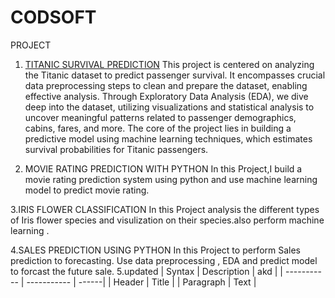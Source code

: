 # CODSOFT
PROJECT

1. [TITANIC SURVIVAL PREDICTION](https://github.com/Akashwadile21/CODSOFT/blob/main/Titanic_Survival_Prediction.ipynb)
This project is centered on analyzing the Titanic dataset to predict passenger survival. It encompasses crucial data preprocessing steps to clean and prepare the dataset, enabling effective analysis. Through Exploratory Data Analysis (EDA), we dive deep into the dataset, utilizing visualizations and statistical analysis to uncover meaningful patterns related to passenger demographics, cabins, fares, and more. The core of the project lies in building a predictive model using machine learning techniques, which estimates survival probabilities for Titanic passengers.

2. MOVIE RATING PREDICTION WITH PYTHON
In this Project,I build a movie rating prediction system using python and use machine learning model to predict movie rating.

3.IRIS FLOWER CLASSIFICATION
In this Project analysis the different types of Iris flower species and visulization on their species.also perform machine learning .

4.SALES PREDICTION USING PYTHON
In this Project to perform Sales prediction to forecasting. Use data preprocessing , EDA and predict model to forcast the future sale.
5.updated
| Syntax | Description | akd |
| ----------- | ----------- | ------|
| Header | Title |
| Paragraph | Text |